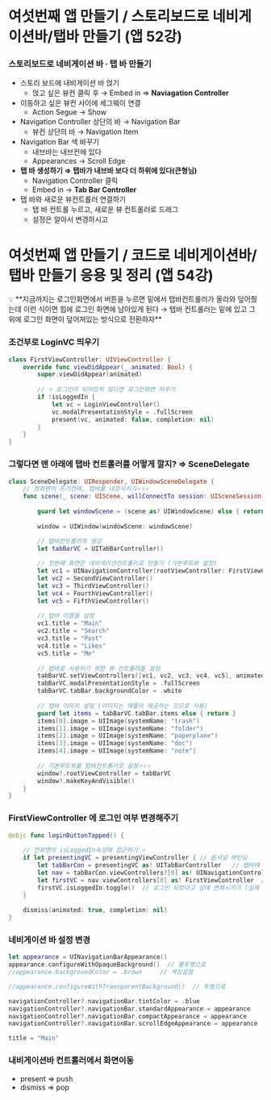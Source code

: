 # **여섯번째 앱 만들기 / 스토리보드로 네비게이션바/탭바 만들기 (앱 52강)**

### 스토리보드로 네비게이션 바 ∙ 탭 바 만들기

- 스토리 보드에 내비게이션 바 얹기
    - 얹고 싶은 뷰컨 클릭 후 → Embed in ⇒ **Naviagation Controller**
- 이동하고 싶은 뷰컨 사이에 세그웨이 연결
    - Action Segue → Show
- Navigation Controller 상단의 바 → Navigation Bar
    - 뷰컨 상단의 바 → Navigation Item
- Navigation Bar 색 바꾸기
    - 내브바는 내브컨에 있다
    - Appearances → Scroll Edge
- **탭 바 생성하기 ⇒ 탭바가 내브바 보다 더 하위에 있다(큰형님)**
    - Navigation Controller 클릭
    - Embed in → **Tab Bar Controller**
- 탭 바와 새로운 뷰컨트롤러 연결하기
    - 탭 바 컨트롤 누르고, 새로운 뷰 컨트롤러로 드래그
    - 설정은 알아서 변경하시고

# **여섯번째 앱 만들기 / 코드로 네비게이션바/탭바 만들기 응용 및 정리 (앱 54강)**

<aside>
💡 **지금까지는 로그인화면에서 버튼을 누르면 밑에서 탭바컨트롤러가 올라와 덮어줬는데 이런 식이면 힙에 로그인 화면에 남아있게 된다 → 탭바 컨트롤러는 밑에 있고 그 위에 로그인 화면이 덮어져있는 방식으로 전환하자**

</aside>

### 조건부로 LoginVC 띄우기

```swift
class FirstViewController: UIViewController {
    override func viewDidAppear(_ animated: Bool) {
        super.viewDidAppear(animated)
        
        // ⭐️ 로그인이 되어있지 않다면 로그인화면 띄우기
        if !isLoggedIn {
            let vc = LoginViewController()
            vc.modalPresentationStyle = .fullScreen
            present(vc, animated: false, completion: nil)
        }
    }
}
```

### 그렇다면 맨 아래에 탭바 컨트롤러를 어떻게 깔지? ⇒ SceneDelegate

```swift
class SceneDelegate: UIResponder, UIWindowSceneDelegate {
    // 첫화면이 뜨기전에, 탭바를 내장시키기⭐️⭐️⭐️
    func scene(_ scene: UIScene, willConnectTo session: UISceneSession, options connectionOptions: UIScene.ConnectionOptions) {
        
        guard let windowScene = (scene as? UIWindowScene) else { return }
        
        window = UIWindow(windowScene: windowScene)

        // 탭바컨트롤러의 생성
        let tabBarVC = UITabBarController()
        
        // 첫번째 화면은 네비게이션컨트롤러로 만들기 (기본루트뷰 설정)
        let vc1 = UINavigationController(rootViewController: FirstViewController())
        let vc2 = SecondViewController()
        let vc3 = ThirdViewController()
        let vc4 = FourthViewController()
        let vc5 = FifthViewController()
        
        // 탭바 이름들 설정
        vc1.title = "Main"
        vc2.title = "Search"
        vc3.title = "Post"
        vc4.title = "Likes"
        vc5.title = "Me"
        
        // 탭바로 사용하기 위한 뷰 컨트롤러들 설정
        tabBarVC.setViewControllers([vc1, vc2, vc3, vc4, vc5], animated: false)
        tabBarVC.modalPresentationStyle = .fullScreen
        tabBarVC.tabBar.backgroundColor = .white
        
        // 탭바 이미지 설정 (이미지는 애플이 제공하는 것으로 사용)
        guard let items = tabBarVC.tabBar.items else { return }
        items[0].image = UIImage(systemName: "trash")
        items[1].image = UIImage(systemName: "folder")
        items[2].image = UIImage(systemName: "paperplane")
        items[3].image = UIImage(systemName: "doc")
        items[4].image = UIImage(systemName: "note")
            
        // 기본루트뷰를 탭바컨트롤러로 설정⭐️⭐️⭐️
        window?.rootViewController = tabBarVC
        window?.makeKeyAndVisible()
    }
}
```

### FirstViewController 에 로그인 여부 변경해주기

```swift
@objc func loginButtonTapped() {
    
    // 전화면의 isLoggedIn속성에 접근하기 ⭐️
    if let presentingVC = presentingViewController { // 옵셔널 바인딩
        let tabBarCon = presentingVC as! UITabBarController   // 탭바에 접근하기
        let nav = tabBarCon.viewControllers?[0] as! UINavigationController  // 네비게이션바에 접근하기
        let firstVC = nav.viewControllers[0] as! FirstViewController  // FirstVC에 접근하기
        firstVC.isLoggedIn.toggle()  // 로그인 되었다고 상태 변화시키기 (실제 앱에서 이렇게 구현할 일은 없음)
    }
    
    dismiss(animated: true, completion: nil)
}
```

### 네비게이션 바 설정 변경

```swift
let appearance = UINavigationBarAppearance()
appearance.configureWithOpaqueBackground()  // 불투명으로
//appearance.backgroundColor = .brown     // 색상설정

//appearance.configureWithTransparentBackground()  // 투명으로

navigationController?.navigationBar.tintColor = .blue
navigationController?.navigationBar.standardAppearance = appearance
navigationController?.navigationBar.compactAppearance = appearance
navigationController?.navigationBar.scrollEdgeAppearance = appearance

title = "Main"
```

### 내비게이션바 컨트롤러에서 화면이동

- present ⇒ push
- dismiss ⇒ pop
